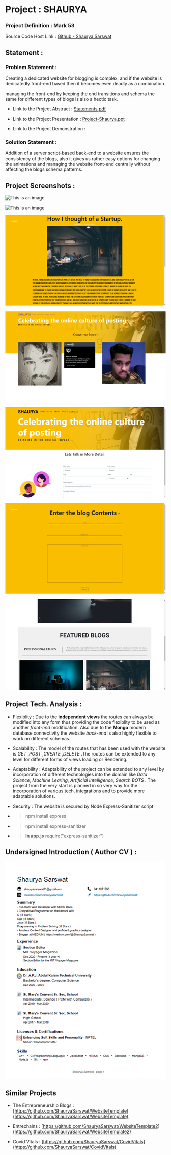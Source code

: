 # Project : SHAURYA
### Project Definition : Mark 53

Source Code Host Link : [Github - Shaurya Sarswat](https://github.com/ShauryaSarswat/Project)

## Statement :

### Problem Statement :
Creating a dedicated website for blogging is complex, and if the website is dedicatedly front-end based then it becomes even deadly as a combination.

managing the front-end by keeping the end transitions and schema the same for different types of blogs is also a hectic task.

- Link to the Project Abstract : [Statements.pdf]()

- Link to the Project Presentation : [Project-Shaurya.ppt]()

- Link to the Project Demonstration : []()

### Solution Statement :
Addition of a server script-based back-end to a website ensures the consistency of the blogs, also it gives us rather easy options for changing the animations and managing the website front-end centrally without affecting the blogs schema patterns.

## Project Screenshots :

![This is an image](\images\1.png)

![This is an image](images\2.png)

![This is an image](public\images\3.png)

![This is an image](public\images\4.png)

![This is an image](public\images\5.png)

![This is an image](public\images\6.png)

![This is an image](public\images\7.png)

## Project Tech. Analysis :

- Flexiblity : Due to the **independent views** the routes can always be modified into any form thus providing the code flexiblity to be used as another *front-end* modification. Also due to the **Mongo** modern database connectivity the website *back-end* is also highly flexible to work on different schemas.

- Scalability : The model of the routes that has been used with the website is *GET* ,*POST* ,*CREATE* ,*DELETE* .The routes can be extended to any level for different forms of views loading or Rendering.

- Adaptability : Adaptability of the project can be extended to any level by incorporation of different technologies into the domain like *Data Science*, *Machine Learing*, *Artificial Intelligence*, *Search BOTS* . The project from the very start is planned in so very way for the incorporation of various tech. integrations and to provide more adaptable solutions.

- Security : The website is secured by Node Express-Sanitizer script 
 - > npm install express
 - > npm install express-sanitizer
 - > **In app.js** require("express-sanitizer")
 

## Undersigned Introduction ( Author CV ) :


![This is an image](public\Resume\ShauryaSarswat.png)


## Similar Projects

- The Entrepreneurship Blogs : [https://github.com/ShauryaSarswat/WebsiteTemplate](https://github.com/ShauryaSarswat/WebsiteTemplate)

- Entrechains : [https://github.com/ShauryaSarswat/WebsiteTemplate2](https://github.com/ShauryaSarswat/WebsiteTemplate2)

- Covid Vitals : [https://github.com/ShauryaSarswat/CovidVitals](https://github.com/ShauryaSarswat/CovidVitals)
